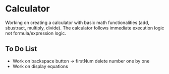# Calculator

Working on creating a calculator with basic math functionalities (add, sbustract, multiply, divide). The calculator follows immediate execution logic not formula/expression logic.
## To Do List

* Work on backspace button -> firstNum delete number one by one
* Work on display equations